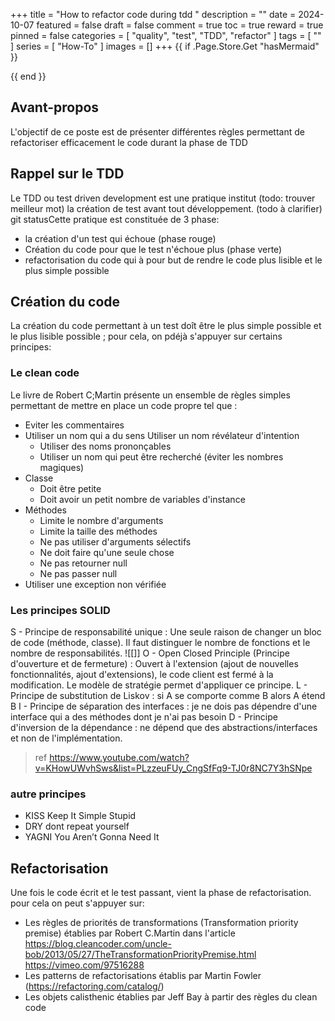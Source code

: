 +++
title = "How to refactor code during tdd "
description = ""
date = 2024-10-07
featured = false
draft = false
comment = true
toc = true
reward = true
pinned = false
categories = [
"quality", "test", "TDD", "refactor"
]
tags = [
""
]
series = [
  "How-To"
]
images = []
+++
{{ if .Page.Store.Get "hasMermaid" }}
  <script type="module">
    import mermaid from 'https://cdn.jsdelivr.net/npm/mermaid/dist/mermaid.esm.min.mjs';
    mermaid.initialize({ startOnLoad: true });
  </script>
{{ end }}

## Avant-propos

L'objectif de ce poste est de présenter différentes règles permettant de refactoriser efficacement le code durant la phase de TDD


## Rappel sur le TDD

Le TDD ou test driven development est une pratique institut (todo: trouver meilleur mot) la création de test avant tout développement. (todo à clarifier)
git statusCette pratique est constituée de 3 phase:
* la création d'un test qui échoue (phase rouge)
* Création du code pour que le test n'échoue plus (phase verte)
* refactorisation du code qui à pour but de rendre le code plus lisible et le plus simple possible

## Création du code

La création du code permettant à un test doît être le plus simple possible et le plus lisible possible ; pour cela, on pdéjà s'appuyer sur certains principes:

### Le clean code
Le livre de Robert C;Martin présente un ensemble de règles simples permettant de mettre en place un code propre tel que :
* Eviter les commentaires 
* Utiliser un nom qui a du sens
  Utiliser un nom révélateur d'intention 
  * Utiliser des noms prononçables 
  * Utiliser un nom qui peut être recherché (éviter les nombres magiques) 
* Classe 
  * Doit être petite 
  * Doit avoir un petit nombre de variables d'instance 
* Méthodes 
  * Limite le nombre d'arguments 
  * Limite la taille des méthodes 
  * Ne pas utiliser d'arguments sélectifs 
  * Ne doit faire qu'une seule chose 
  * Ne pas retourner null 
  * Ne pas passer null 
* Utiliser une exception non vérifiée

### Les principes SOLID

S - Principe de responsabilité unique : Une seule raison de changer un bloc de code (méthode, classe). Il faut distinguer le nombre de fonctions et le nombre de responsabilités. ![[]] 
O - Open Closed Principle (Principe d'ouverture et de fermeture) : Ouvert à l'extension (ajout de nouvelles fonctionnalités, ajout d'extensions), le code client est fermé à la modification. Le modèle de stratégie permet d'appliquer ce principe. 
L - Principe de substitution de Liskov : si A se comporte comme B alors A étend B 
I - Principe de séparation des interfaces : je ne dois pas dépendre d'une interface qui a des méthodes dont je n'ai pas besoin 
D - Principe d'inversion de la dépendance : ne dépend que des abstractions/interfaces et non de l'implémentation.

> ref https://www.youtube.com/watch?v=KHowUWvhSws&list=PLzzeuFUy_CngSfFq9-TJ0r8NC7Y3hSNpe

### autre principes

* KISS Keep It Simple Stupid
* DRY dont repeat yourself
* YAGNI You Aren’t Gonna Need It 


## Refactorisation

Une fois le code écrit et le test passant, vient la phase de refactorisation. pour cela on peut s'appuyer sur:
* Les règles de priorités de transformations (Transformation priority premise) établies par Robert C.Martin  dans l'article https://blog.cleancoder.com/uncle-bob/2013/05/27/TheTransformationPriorityPremise.html
  https://vimeo.com/97516288
* Les patterns de refactorisations établis par Martin Fowler (https://refactoring.com/catalog/)
* Les objets calisthenic établies par Jeff Bay à partir des règles du clean code

